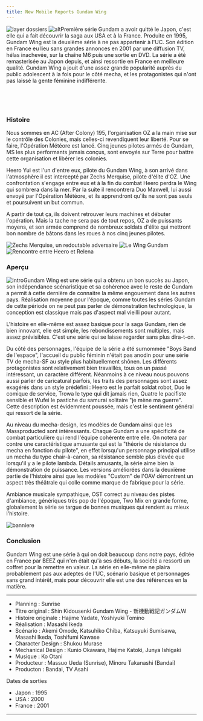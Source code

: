 ```yaml
---
title: New Mobile Reports Gundam Wing
---
```


![layer dossiers](/images/stories/saga/gundamwing/layer_dossiers.jpg)
![alt](/images/stories/saga/gundamwing/images/index.jpg)Première série Gundam a avoir quitté le Japon, c'est elle qui a fait découvrir la saga aux USA et à la France. Produite en 1995, Gundam Wing est la deuxième série à ne pas appartenir à l'UC. Son édition en France eu lieu sans grandes annonces en 2001 par une diffusion TV, hélas inachevée, sur la chaîne M6 puis une sortie en DVD. La série a été remasterisée au Japon depuis, et ainsi ressortie en France en meilleure qualité. Gundam Wing a jouit d'une assez grande popularité auprès du public adolescent à la fois pour le côté mecha, et les protagonistes qui n'ont pas laissé la gente féminine indifférente.


 


 


### Histoire


Nous sommes en AC (After Colony) 195, l'organisation OZ a la main mise sur le contrôle des Colonies, mais celles-ci revendiquent leur liberté. Pour se faire, l'Opération Météore est lancé. Cinq jeunes pilotes armés de Gundam, MS les plus performants jamais conçus, sont envoyés sur Terre pour battre cette organisation et libérer les colonies.


Heero Yui est l'un d'entre eux, pilote du Gundam Wing, à son arrivé dans l'atmosphère il est intercepté par Zechs Merquise, pilote d'élite d'OZ. Une confrontation s'engage entre eux et à la fin du combat Heero perdra le Wing qui sombrera dans la mer. Par la suite il rencontrera Duo Maxwell, lui aussi envoyé par l'Opération Météore, et ils apprendront qu'ils ne sont pas seuls et poursuivent un but commun.


A partir de tout ça, ils doivent retrouver leurs machines et débuter l'opération. Mais la tache ne sera pas de tout repos, OZ a de puissants moyens, et son armée comprend de nombreux soldats d'élite qui mettront bon nombre de bâtons dans les roues à nos cinq jeunes pilotes.


![Zechs Merquise, un redoutable adversaire](/images/mini/images-stories-saga-gundamwing-_tb_180x120_intro1.jpg) ![Le Wing Gundam](/images/mini/images-stories-saga-gundamwing-_tb_180x120_intro2.jpg)![Rencontre entre Heero et Relena](/images/mini/images-stories-saga-gundamwing-_tb_180x120_intro3.jpg)
### Aperçu


![intro](/images/stories/saga/gundamwing/intro.jpg)Gundam Wing est une série qui a obtenu un bon succès au Japon, son indépendance scénaristique et sa cohérence avec le reste de Gundam a permit à cette dernière de connaitre la même engouement dans les autres pays. Réalisation moyenne pour l'époque, comme toutes les séries Gundam de cette période on ne peut pas parler de démonstration technologique, la conception est classique mais pas d'aspect mal vieilli pour autant.


L'histoire en elle-même est assez basique pour la saga Gundam, rien de bien innovant, elle est simple, les rebondissements sont multiples, mais assez prévisibles. C'est une série qui se laisse regarder sans plus dira-t-on.


Du côté des personnages, l'équipe de la série a été surnommée "Boys Band de l'espace", l'accueil du public féminin n'était pas anodin pour une série TV de mecha-SF au style plus habituellement shônen. Les différents protagonistes sont relativement bien travaillés, tous on un passé intéressant, un caractère différent. Néanmoins à ce niveau nous pouvons aussi parler de caricatural parfois, les traits des personnages sont assez exagérés dans un style prédéfini : Heero est le parfait soldat robot, Duo le comique de service, Trowa le type qui dit jamais rien, Quatre le pacifiste sensible et Wufei le pastiche du samurai solitaire "je mène ma guerre". Cette description est évidemment poussée, mais c'est le sentiment général qui ressort de la série.


Au niveau du mecha-design, les modèles de Gundam ainsi que les Massproducted sont intéressants. Chaque Gundam a une spécificité de combat particulière qui rend l'équipe cohérente entre elle. On notera par contre une caractéristique amusante qui est la "théorie de résistance du mecha en fonction du pilote", en effet lorsqu'un personnage principal utilise un mecha du type chair-à-canon, sa résistance semble plus élevée que lorsqu'il y a le pilote lambda. Détails amusants, la série aime bien la démonstration de puissance. Les versions améliorées dans la deuxième partie de l'histoire ainsi que les modèles "Custom" de l'OAV démontrent un aspect très théâtrale qui colle comme marque de fabrique pour la série.


Ambiance musicale sympathique, OST correct au niveau des pistes d'ambiance, génériques très pop de l'époque, Two Mix en grande forme, globalement la série se targue de bonnes musiques qui rendent au mieux l'histoire.


![banniere](/images/stories/saga/gundamwing/banniere.jpg)
### Conclusion


Gundam Wing est une série à qui on doit beaucoup dans notre pays, éditée en France par BEEZ qui n'en était qu'à ses débuts, la société a ressorti un coffret pour la remettre en valeur. La série en elle-même ne plaira probablement pas aux adeptes de l'UC, scénario basique et personnages sans grand intérêt, mais pour découvrir elle est une des références en la matière.




---


* Planning : Sunrise
* Titre original : Shin Kidousenki Gundam Wing - 新機動戦記ガンダムＷ
* Histoire originale : Hajime Yadate, Yoshiyuki Tomino
* Réalisation : Masashi Ikeda
* Scénario : Akemi Omode, Katsuhiko Chiba, Katsuyuki Sumisawa, Masashi Ikeda, Toshifumi Kawase
* Character Design : Shukou Murase
* Mechanical Design : Kunio Okawara, Hajime Katoki, Junya Ishigaki
* Musique : Ko Otani
* Producteur : Massuo Ueda (Sunrise), Minoru Takanashi (Bandai)
* Producton : Bandai, TV Asahi


Dates de sorties


* Japon : 1995
* USA : 2000
* France : 2001




---


 



